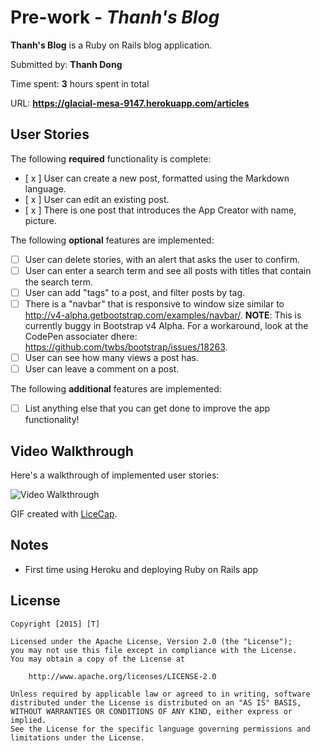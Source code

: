 # Pre-work - *Thanh's Blog*

**Thanh's Blog** is a Ruby on Rails blog application.

Submitted by: **Thanh Dong**

Time spent: **3** hours spent in total

URL: **https://glacial-mesa-9147.herokuapp.com/articles**

## User Stories

The following **required** functionality is complete:

* [ x ] User can create a new post, formatted using the Markdown language.
* [ x ] User can edit an existing post.
* [ x ] There is one post that introduces the App Creator with name, picture.

The following **optional** features are implemented:
* [ ] User can delete stories, with an alert that asks the user to confirm.
* [ ] User can enter a search term and see all posts with titles that contain the search term.
* [ ] User can add "tags" to a post, and filter posts by tag. 
* [ ] There is a "navbar" that is responsive to window size similar to http://v4-alpha.getbootstrap.com/examples/navbar/. **NOTE**: This is currently buggy in Bootstrap v4 Alpha. For a workaround, look at the CodePen associater dhere: https://github.com/twbs/bootstrap/issues/18263. 
* [ ] User can see how many views a post has. 
* [ ] User can leave a comment on a post.

The following **additional** features are implemented:

- [ ] List anything else that you can get done to improve the app functionality!

## Video Walkthrough 

Here's a walkthrough of implemented user stories:

![Video Walkthrough](http://i.imgur.com/link/to/your/gif/file.gif)

GIF created with [LiceCap](http://www.cockos.com/licecap/).

## Notes

* First time using Heroku and deploying Ruby on Rails app

## License

    Copyright [2015] [T]

    Licensed under the Apache License, Version 2.0 (the "License");
    you may not use this file except in compliance with the License.
    You may obtain a copy of the License at

        http://www.apache.org/licenses/LICENSE-2.0

    Unless required by applicable law or agreed to in writing, software
    distributed under the License is distributed on an "AS IS" BASIS,
    WITHOUT WARRANTIES OR CONDITIONS OF ANY KIND, either express or implied.
    See the License for the specific language governing permissions and
    limitations under the License.
